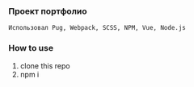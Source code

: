 ### Проект портфолио
    Использовал Pug, Webpack, SCSS, NPM, Vue, Node.js

### How to use
1. clone this repo
2. npm i
